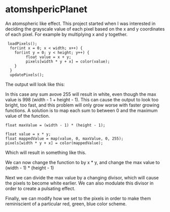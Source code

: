 # atomshpericPlanet


An atomspheric like effect. This project started when I was interested in deciding the grayscale value of each pixel based on the x and y coordinates of each pixel. For example by multiplying x and y together. 
```processing 
 loadPixels();
  for(int x = 0; x < width; x++) {
    for(int y = 0; y < height; y++) {
         float value = x + y;
         pixels[width * y + x] = color(value);
    }
  }
  updatePixels();
```

The output will look like this:



In this case any sum avove 255 will result in white, even though the max value is 998 (width - 1 + height - 1). This can cause the output to look too bright, too fast, and this problem will only grow worse with faster growing functions. A solution is to map each sum to between 0 and the maximum value of the function.
```processing 
float maxValue = (width - 1) * (height - 1);
```
```processing 
float value = x * y;
float mappedValue = map(value, 0, maxValue, 0, 255);
pixels[width * y + x] = color(mappedValue);
```


Which will result in something like this. 


We can now change the function to by x * y, and change the max value to (width - 1) * (height - 1)



Next we can divide the max value by a changing divisor, which will cause the pixels to become white earlier. We can also modulate this divisor in order to create a pulsating effect. 


Finally, we can modify how we set to the pixels in order to make them reminiscient of a particular red, green, blue color scheme. 
